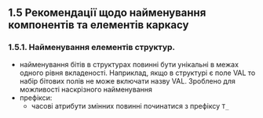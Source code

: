 ## 1.5 Рекомендації щодо найменування компонентів та елементів каркасу

### 1.5.1. Найменування елементів структур.

- найменування бітів в структурах повинні бути унікальні в межах одного рівня вкладеності. Наприклад, якщо в структурі є поле VAL то набір бітових полів не може включати назву VAL. Зроблено для можливості наскрізного найменування
- префікси:
  - часові атрибути змінних повинні починатися з префіксу `T_` 

